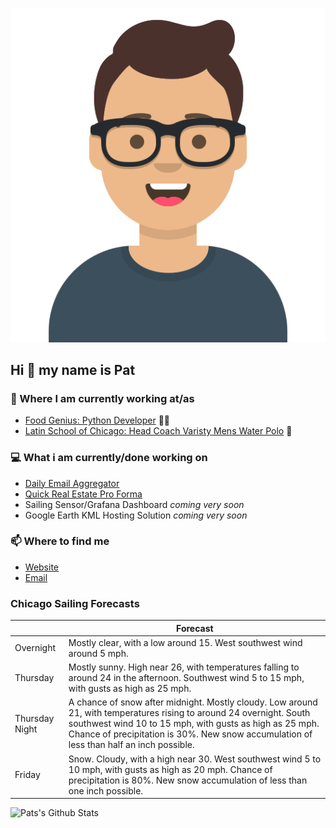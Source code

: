 [![Social banner for p-j-falconer](https://raw.githubusercontent.com/P-J-FALCONER/P-J-FALCONER/master/assets/avataaars.svg)](https://patfalconer.com/)
## Hi :wave: my name is Pat

### 💼 Where I am currently working at/as
- [Food Genius: Python Developer](https://getfoodgenius.com/) 🍔🐍
- [Latin School of Chicago: Head Coach Varisty Mens Water Polo](https://www.latinschool.org/) 🤽


### 💻 What i am currently/done working on
 - [Daily Email Aggregator](https://github.com/P-J-FALCONER/dott_daily_mail)
 - [Quick Real Estate Pro Forma](https://github.com/P-J-FALCONER/henry)
 - Sailing Sensor/Grafana Dashboard *coming very soon*
 - Google Earth KML Hosting Solution *coming very soon*

### 📫 Where to find me
 - [Website](https://patfalconer.com/)
 - [Email](mailto:patrick.j.falconer@gmail.com)


### Chicago Sailing Forecasts
|   | Forecast  |
|---|---|
| Overnight | Mostly clear, with a low around 15. West southwest wind around 5 mph. |
| Thursday | Mostly sunny. High near 26, with temperatures falling to around 24 in the afternoon. Southwest wind 5 to 15 mph, with gusts as high as 25 mph. |
| Thursday Night | A chance of snow after midnight. Mostly cloudy. Low around 21, with temperatures rising to around 24 overnight. South southwest wind 10 to 15 mph, with gusts as high as 25 mph. Chance of precipitation is 30%. New snow accumulation of less than half an inch possible. |
| Friday | Snow. Cloudy, with a high near 30. West southwest wind 5 to 10 mph, with gusts as high as 20 mph. Chance of precipitation is 80%. New snow accumulation of less than one inch possible. |

![Pats's Github Stats](https://github-readme-stats.vercel.app/api?username=p-j-falconer&show_icons=true&theme=radical)
